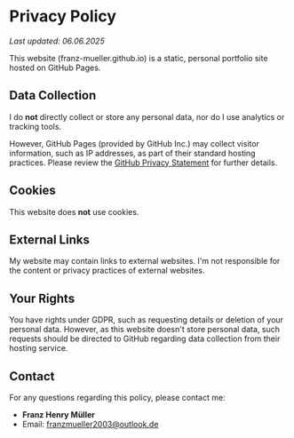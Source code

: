 # Privacy Policy

*Last updated: 06.06.2025*

This website (franz-mueller.github.io) is a static, personal portfolio site hosted on GitHub Pages.

## Data Collection

I do **not** directly collect or store any personal data, nor do I use analytics or tracking tools.

However, GitHub Pages (provided by GitHub Inc.) may collect visitor information, such as IP addresses, as part of their standard hosting practices. Please review the [GitHub Privacy Statement](https://docs.github.com/en/site-policy/privacy-policies/github-privacy-statement) for further details.

## Cookies

This website does **not** use cookies.

## External Links

My website may contain links to external websites. I'm not responsible for the content or privacy practices of external websites.

## Your Rights

You have rights under GDPR, such as requesting details or deletion of your personal data. However, as this website doesn't store personal data, such requests should be directed to GitHub regarding data collection from their hosting service.

## Contact

For any questions regarding this policy, please contact me:

* **Franz Henry Müller**
* Email: [franzmueller2003@outlook.de](mailto:franzmueller2003@outlook.de)
